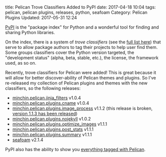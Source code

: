 title: Pelican Trove Classifiers Added to PyPI
date: 2017-04-18 10:04
tags: pelican, pelican plugins, releases, python, seafoam
Category: Pelican Plugins
Updated: 2017-05-31 12:24

[PyPI](https://pypi.python.org/pypi) is the "package index" for Python and a wonderful tool for finding and sharing Python libraries.

On the index, there is a system of *trove classifiers* (see the [full list here](https://pypi.python.org/pypi?%3Aaction=list_classifiers)) that serve to allow package authors to tag their projects to help user find them. Some groups classifiers cover the Python version targeted, the "development status" (alpha, beta, stable, etc.), the license, the framework used, as so on.

Recently, trove classifiers for Pelican were added! This is great because it will allow for better discover-ability of Pelican themes and plugins. So I've re-released my collection of Pelican plugins and themes with the new classifiers, so the following releases:

- [minchin.pelican.jinja_filters](https://github.com/MinchinWeb/minchin.pelican.jinja_filters) v1.0.4
- [minchin.pelican.plugins.cname](https://github.com/MinchinWeb/minchin.pelican.plugins.cname) v1.0.4
- [minchin.pelican.plugins.image_process](https://github.com/MinchinWeb/minchin.pelican.plugins.image_process) v1.1.2 (this release is broken, [version 1.1.3 has been released]({filename}20170527-image-processing-for-pelican-113-released.md))
- [minchin.pelican.plugins.nojekyll](https://github.com/MinchinWeb/minchin.pelican.plugins.nojekyll) v1.0.2
- [minchin.pelican.plugins.optimize_images](https://github.com/MinchinWeb/minchin.pelican.plugins.optimize_images) v1.1.1
- [minchin.pelican.plugins.post_stats](https://github.com/MinchinWeb/minchin.pelican.plugins.post_stats) v1.1.1
- [minchin.pelican.plugins.summary](https://github.com/MinchinWeb/minchin.pelican.plugins.summary) v1.1.1
- [seafoam](https://github.com/MinchinWeb/seafoam) v2.1.4

PyPI also has the ability to show you [everything tagged with Pelican](https://pypi.python.org/pypi?:action=browse&c=635).
